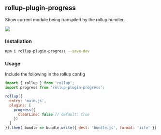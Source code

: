 ## rollup-plugin-progress

Show current module being transpiled by the rollup bundler.

<img src="https://cloud.githubusercontent.com/assets/1796022/20893960/02d1b622-bb14-11e6-8ef5-dd5282248ecb.gif">

### Installation

```sh
npm i rollup-plugin-progress --save-dev
```

### Usage

Include the following in the rollup config

```js
import { rollup } from 'rollup';
import progress from 'rollup-plugin-progress';

rollup({
  entry: 'main.js',
  plugins: [
    progress({
      clearLine: false // default: true
    })
  ]
}).then( bundle => bundle.write({ dest: 'bundle.js', format: 'iife' }) );
```
